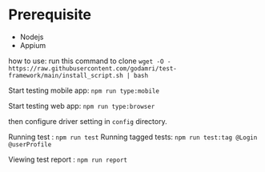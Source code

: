 # Prerequisite  
- Nodejs
- Appium

how to use:
run this command to clone
`wget -O - https://raw.githubusercontent.com/godamri/test-framework/main/install_script.sh | bash`

Start testing mobile app:
`npm run type:mobile`  

Start testing web app:
`npm run type:browser`

then configure driver setting in `config` directory.

Running test :
`npm run test`
Running tagged tests:
`npm run test:tag @Login @userProfile`

Viewing test report :
`npm run report`